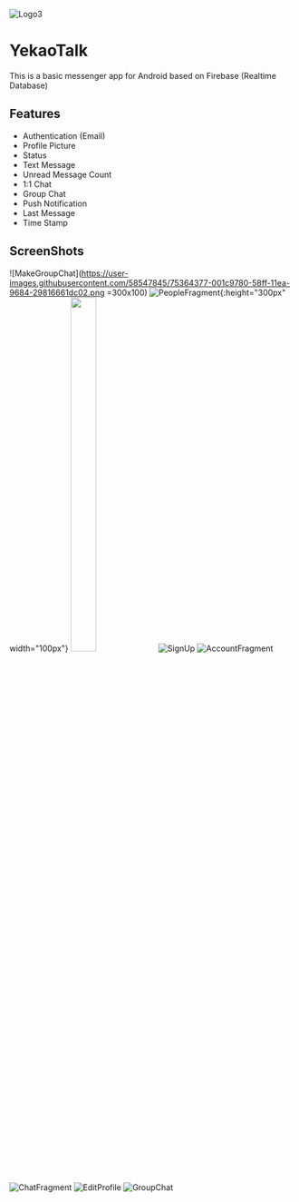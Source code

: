 ![Logo3](https://user-images.githubusercontent.com/58547845/75369840-85a44580-5907-11ea-9626-634691ae2849.png)

# YekaoTalk
This is a basic messenger app for Android based on Firebase (Realtime Database) 

## Features
* Authentication (Email)
* Profile Picture
* Status
* Text Message
* Unread Message Count
* 1:1 Chat 
* Group Chat
* Push Notification
* Last Message
* Time Stamp

## ScreenShots

![MakeGroupChat](https://user-images.githubusercontent.com/58547845/75364377-001c9780-58ff-11ea-9684-29816661dc02.png =300x100)
![PeopleFragment](https://user-images.githubusercontent.com/58547845/75364381-014dc480-58ff-11ea-9c64-abde4237748b.png){:height="300px" width="100px"}
<img src="https://user-images.githubusercontent.com/58547845/75364388-027ef180-58ff-11ea-89ea-68da2fccaa00.png" width="30%" height="40%">
![SignUp](https://user-images.githubusercontent.com/58547845/75364389-027ef180-58ff-11ea-8d4b-2f6797b41b8d.png)
![AccountFragment](https://user-images.githubusercontent.com/58547845/75364392-03178800-58ff-11ea-88ae-e3730f25e7b4.png)
![ChatFragment](https://user-images.githubusercontent.com/58547845/75364393-03b01e80-58ff-11ea-93ac-b711f6d1f8cb.png)
![EditProfile](https://user-images.githubusercontent.com/58547845/75364394-0448b500-58ff-11ea-9b91-46dcd4173c25.png)
![GroupChat](https://user-images.githubusercontent.com/58547845/75364395-04e14b80-58ff-11ea-8f6b-7dab99484e16.png)

